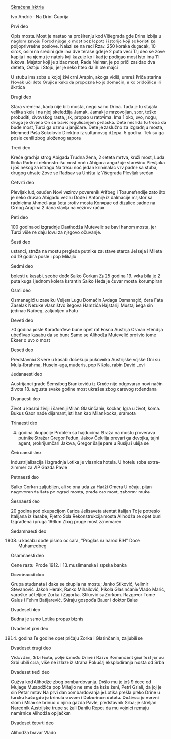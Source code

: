 [Skraćena lektria](https://www.scribd.com/embeds/266566761/content)

Ivo Andrić - Na Drini Ćuprija

Prvi deo

Opis mosta.
Most je nastao na proširenju kod Višegrada gde Drina izbija u naglom zavoju 
Pored njega je most bez lepote i istorije koji se koristi za poljoprivredne poslove.
Nalazi se na reci Rzav.
250 koraka dugacak, 10 sirok, osim na sredini gde ima dve terase gde je 2 puta veci
Taj deo se zove kapija i na njemu je natpis koji kazuje ko i kad je podigao most
Isto ima 11 lukova.
Majstor koji je zidao most, Rade Neimar, 
je po priči zazidao dva deteta, Ostoju i Stoju,
jer je neko hteo da ih ote majci

U stubu ima soba u kojoj živi crni Arapin, ako ga vidiš, umreš
Priča starina Novak uči dete Grujica kako da prepozna ko je domaćin, 
a ko pridošlica ili škrtica

Drugi deo

Stara vremena, kada nije bilo mosta, nego samo Drina.
Tada je tu stajala velika skela i na njoj skeledžija Jamak.
Jamak je mrzovoljan, spor, teško probuditi, divovskog rasta, jak, propao u ratovima.
Ima 1 oko, uvo, nogu, druga je drvena
On se bavio regulisanjem prelaska.
Dete misli da tu treba da bude most, Turci ga uzmu u janjičare.
Dete je zaslužno za izgradnju mosta, Mehmed Paša Sokolović
Direktno iz sultanovog džepa. 5 godina. Tek su ga posle cenili zbog uloženog napora

Treći deo

Kreće gradnja
strog Abigada
Trudna žena, 2 deteta mrtva, kruži most, Luda Ilinka
Radnici dekonstruišu most noću
Abigada angažuje starešinu Plevljaka i još nekog za istragu
Na treću noć jedan kriminalac vrv padne sa stuba, drugog uhvate
Zove se Radisav sa Uništa iz Višegrada
Plevljak srećan

Četvrti deo

Plevljak lud, osuđen
Novi vezirov poverenik Arifbeg i Tosunefendije 
zato što je neko drukao Abigadu veziru
Dođe i Antonije iz dalmacije majstor sa radnicima
Ahmed-aga šeta protiv mosta
Konopac od dizalice padne na Crnog Arapina
2 dana slavlja na vezirov račun

Peti deo

100 godina od izgradnje
Dauthodža Mutevelić se bavi hanom mosta, 
jer Turci više ne daju lovu za njegovo očuvanje.

Šesti deo

ustanci, straža na mostu pregleda putnike
zaustave starca Jeliseja i Mileta od 19 godina
posle i pop Mihajlo

Sedmi deo

bolesti u kasabi, seobe
dođe Salko Ćorkan
Za 25 godina 19. veka bila je 2 puta kuga i jednom kolera
karantin
Salko Heda je čuvar mosta, korumpiran

Osmi deo

Osmanagići u zaselku Veljem Lugu
Domaćin Avdaga Osmanagić, ćera Fata
Zaselak Nezuke vlasništvo Begova Hamzića
Najstariji Mustaj bega
sin jedinac Nailbeg, zaljubljen u Fatu

Deveti deo

70 godina posle Karađorđeve bune opet rat
Bosna Austrija
Osman Efendija ubeđivao kasabu da se bune
Samo se Alihodža Mutevelić protivio tome
Ekser o uvo o most

Deseti deo

Predstavnici 3 vere u kasabi dočekuju pukovnika Austrijske vojske
Oni su Mula-Ibrahima, Husein-aga, muderis, pop Nikola, rabin David Levi

Jedanaesti deo

Austrijanci grade
Šemsibeg Brankoviću iz Crnče nije odgovarao novi način života
18. avgusta svake godine most ukrašen zbog carevog rođendana

Dvanaesti deo

Život u kasabi življi i šareniji
Milan Glasinčanin, kockar,
Igra u život, koma.
Bukus Gaon nađe dijamant, isti han kao Milan kocka, sramota

Trinaesti deo

4. godina okupacije
Problem sa hajducima
Straža na mostu proverava putnike
Stražar Gregor Fedun, Jakov Čekrlija
prevari ga devojka, tajni agent, prokrijumčari Jakova, 
Gregor šalje pare u Rusiju i ubija se

Četrnaesti deo

Industrijalizacija i izgradnja
Lotika je vlasnica hotela.
U hotelu soba extra-zimmer za VIP
Gazda Pavle 

Petnaesti deo

Salko Corkan zaljubljen, ali se ona uda za Hadži Omera
U očaju, pijan nagovoren da šeta po ogradi mosta, 
pređe ceo most, zaboravi muke

Šesnaesti deo

20 godina pod okupacijom
Carica Jelisaveta atentat italijan
To je potreslo Italijana iz kasabe, Pjetro Sola
Rekonstrukcija mosta
Alihodža se opet buni
Izgrađena i pruga 166km
Zbog pruge most zanemaren

Sedamnaesti deo

1908. u kasabu dođe pismo od cara, "Proglas na narod BIH"
Dođe Muhamedbeg

Osamnaesti deo

Cene rastu.
Prođe 1912. i 13.
muslimanska i srpska banka

Devetnaesti deo

Grupa studenata i đaka se okupila na mostu;
Janko Stiković, Velimir Stevanović, Jakoh Herak, 
Ranko Mihailović, Nikola Glasinčanin
Vlado Marić, varoške učiteljice Zorka i Zagorka.
Stiković sa Zorkom.
Razgovor Tome Galus i Fehim Batijarević.
Sviraju gospođa Bauer i doktor Balas

Dvadeseti deo

Budna je samo Lotika
propao biznis

Dvadeset prvi deo

1914. godina
Te godine opet pričaju Zorka i Glasinčanin, zaljubili se

Dvadeset drugi deo

Vidovdan, Srbi festa, polje između Drine i Rzave
Komandant gasi fest jer su Srbi ubili cara, više ne izlaze iz straha
Pokušaj eksplodiranja mosta od Srba

Dvadeset treći deo

Gužva kod Alihodže zbog bombardovanja. 
Došlo mu je još 9 dece od Mujage Mutapdžića
pop Mihajlo ne sme da kaže ženi, Petri Galali, da joj je sin Petar mrtav
Na prvi dan bombardovanja je Lotika prešla preko Drine u tursku kuću 
gde je brinula o svom i Deborinom detetu.
Doživela je nervni slom i Milan se brinuo o njima
gazda Pavle, predstavnik Srba; je streljan
Narednik Austrijske trupe se žali Danilu Repcu 
da mu vojnici nemaju namirnice
Alihodža opljačkan

Dvadeset četvrti deo

Alihodža
bravar Vlado
